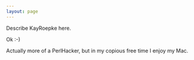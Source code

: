 ```yaml
---
layout: page
---
```




Describe KayRoepke here.

Ok :-)

Actually more of a PerlHacker, but in my copious free time I enjoy my Mac.

